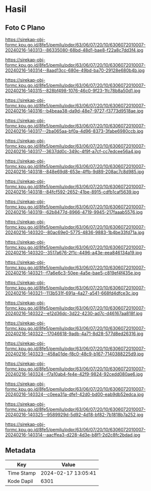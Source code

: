 # Hasil

## Foto C Plano

https://sirekap-obj-formc.kpu.go.id/8fe5/pemilu/pdpr/63/06/07/20/10/6306072010007-20240216-140313--86335080-68bd-48d1-bae8-f22a8c7dd3f4.jpg

https://sirekap-obj-formc.kpu.go.id/8fe5/pemilu/pdpr/63/06/07/20/10/6306072010007-20240216-140314--8aad13cc-680e-49bd-ba70-29128e680b4b.jpg

https://sirekap-obj-formc.kpu.go.id/8fe5/pemilu/pdpr/63/06/07/20/10/6306072010007-20240216-140315--828bf498-1076-46c0-9f23-1fc78b8a50d1.jpg

https://sirekap-obj-formc.kpu.go.id/8fe5/pemilu/pdpr/63/06/07/20/10/6306072010007-20240216-140316--b4beaa38-da9d-48e7-9727-f3773d9518ae.jpg

https://sirekap-obj-formc.kpu.go.id/8fe5/pemilu/pdpr/63/06/07/20/10/6306072010007-20240216-140317--2ba065aa-bf0a-4d96-8373-3fabe6980ccb.jpg

https://sirekap-obj-formc.kpu.go.id/8fe5/pemilu/pdpr/63/06/07/20/10/6306072010007-20240216-140317--3637dd0c-349c-4f9f-a7cf-cc7edcee56a4.jpg

https://sirekap-obj-formc.kpu.go.id/8fe5/pemilu/pdpr/63/06/07/20/10/6306072010007-20240216-140318--848e69d8-653e-4ffb-9d89-208ac7c8d985.jpg

https://sirekap-obj-formc.kpu.go.id/8fe5/pemilu/pdpr/63/06/07/20/10/6306072010007-20240216-140318--84fcf592-2652-41be-8915-cdfb1caf5639.jpg

https://sirekap-obj-formc.kpu.go.id/8fe5/pemilu/pdpr/63/06/07/20/10/6306072010007-20240216-140319--62b8477d-8966-4719-9945-217faaab5576.jpg

https://sirekap-obj-formc.kpu.go.id/8fe5/pemilu/pdpr/63/06/07/20/10/6306072010007-20240216-140320--80ac69e0-5775-4836-9883-1b4be33fd71a.jpg

https://sirekap-obj-formc.kpu.go.id/8fe5/pemilu/pdpr/63/06/07/20/10/6306072010007-20240216-140320--3517a676-2f1c-4496-a43e-eea846134a19.jpg

https://sirekap-obj-formc.kpu.go.id/8fe5/pemilu/pdpr/63/06/07/20/10/6306072010007-20240216-140321--f7a6e6c3-50ee-4a5e-bae5-c819ef4f435e.jpg

https://sirekap-obj-formc.kpu.go.id/8fe5/pemilu/pdpr/63/06/07/20/10/6306072010007-20240216-140321--113b531f-691a-4a27-a541-668fd4dfce3c.jpg

https://sirekap-obj-formc.kpu.go.id/8fe5/pemilu/pdpr/63/06/07/20/10/6306072010007-20240216-140322--e12d36dc-3d22-4230-ad7c-d46167aa818f.jpg

https://sirekap-obj-formc.kpu.go.id/8fe5/pemilu/pdpr/63/06/07/20/10/6306072010007-20240216-140322--17046618-9adb-4a71-8d28-577d8ed26316.jpg

https://sirekap-obj-formc.kpu.go.id/8fe5/pemilu/pdpr/63/06/07/20/10/6306072010007-20240216-140323--458a01de-f8c0-48c9-b167-7140388225d9.jpg

https://sirekap-obj-formc.kpu.go.id/8fe5/pemilu/pdpr/63/06/07/20/10/6306072010007-20240216-140324--f7a10ab4-fe4e-42f9-9824-92cedd080ae6.jpg

https://sirekap-obj-formc.kpu.go.id/8fe5/pemilu/pdpr/63/06/07/20/10/6306072010007-20240216-140324--c0eea31a-dfe1-42d0-bd00-eab9db52edca.jpg

https://sirekap-obj-formc.kpu.go.id/8fe5/pemilu/pdpr/63/06/07/20/10/6306072010007-20240216-140325--9589929d-5d92-4d18-bf82-7b1818b7a252.jpg

https://sirekap-obj-formc.kpu.go.id/8fe5/pemilu/pdpr/63/06/07/20/10/6306072010007-20240216-140314--aacffea3-d228-4d3e-b8f1-2d2c8fc2bdad.jpg


## Metadata

| Key        | Value               |
| ---------- | ------------------- |
| Time Stamp | 2024-02-17 13:05:41 |
| Kode Dapil | 6301                |




